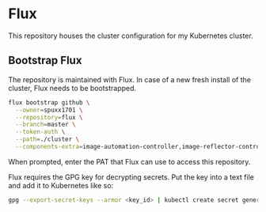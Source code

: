 # Flux

This repository houses the cluster configuration for my Kubernetes cluster.

## Bootstrap Flux
The repository is maintained with Flux. In case of a new fresh install of the cluster, Flux needs to be bootstrapped.

```bash
flux bootstrap github \
  --owner=spuxx1701 \
  --repository=flux \
  --branch=master \
  --token-auth \
  --path=./cluster \
  --components-extra=image-automation-controller,image-reflector-controller
```

When prompted, enter the PAT that Flux can use to access this repository.

Flux requires the GPG key for decrypting secrets. Put the key into a text file and add it to Kubernetes like so:
```bash
gpg --export-secret-keys --armor <key_id> | kubectl create secret generic sops-gpg --namespace=flux-system --from-file=sops.asc=/dev/stdin
```

